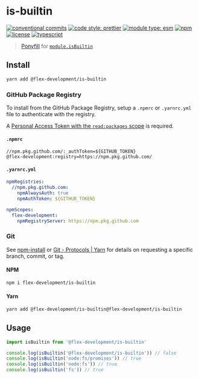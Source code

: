 # is-builtin

[![conventional commits](https://img.shields.io/badge/conventional%20commits-1.0.0-yellow.svg)](https://conventionalcommits.org)
[![code style: prettier](https://img.shields.io/badge/code_style-prettier-ff69b4.svg)](https://github.com/prettier/prettier)
[![module type: esm](https://img.shields.io/badge/module%20type-esm-brightgreen)](https://github.com/voxpelli/badges-cjs-esm)
[![npm](https://img.shields.io/npm/v/@flex-development/is-builtin.svg)](https://npmjs.com/package/@flex-development/is-builtin)
[![license](https://img.shields.io/github/license/flex-development/is-builtin.svg)](LICENSE.md)
[![typescript](https://badgen.net/badge/-/typescript?color=2a72bc&icon=typescript&label)](https://typescriptlang.org)

> [Ponyfill][1] for [`module.isBuiltin`][2]

## Install

```sh
yarn add @flex-development/is-builtin
```

### GitHub Package Registry

To install from the GitHub Package Registry, setup a `.npmrc` or `.yarnrc.yml`
file to authenticate with the registry.

A [Personal Access Token with the `read:packages` scope][3] is required.

#### `.npmrc`

```utf-8
//npm.pkg.github.com/:_authToken=${GITHUB_TOKEN}
@flex-development:registry=https://npm.pkg.github.com/
```

#### `.yarnrc.yml`

```yaml
npmRegistries:
  //npm.pkg.github.com:
    npmAlwaysAuth: true
    npmAuthToken: ${GITHUB_TOKEN}

npmScopes:
  flex-development:
    npmRegistryServer: https://npm.pkg.github.com
```

### Git

See [npm-install][4] or [Git - Protocols | Yarn][5] for details on requesting a
specific branch, commit, or tag.

#### NPM

```sh
npm i flex-development/is-builtin
```

#### Yarn

```sh
yarn add @flex-development/is-builtin@flex-development/is-builtin
```

## Usage

```typescript
import isBuiltin from '@flex-development/is-builtin'

console.log(isBuiltin('@flex-development/is-builtin')) // false
console.log(isBuiltin('node:fs/promises')) // true
console.log(isBuiltin('node:fs')) // true
console.log(isBuiltin('fs')) // true
```

[1]: https://ponyfill.com
[2]: https://nodejs.org/api/module.html#moduleisbuiltinmodulename
[3]:
    https://docs.github.com/packages/learn-github-packages/about-permissions-for-github-packages#about-scopes-and-permissions-for-package-registries
[4]: https://docs.npmjs.com/cli/v8/commands/npm-install#description
[5]: https://yarnpkg.com/features/protocols#git
